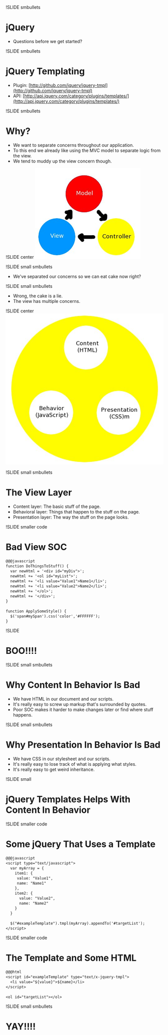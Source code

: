 !SLIDE smbullets
# jQuery
* Questions before we get started? 

!SLIDE smbullets
# jQuery Templating
* Plugin: [http://github.com/jquery/jquery-tmpl](http://github.com/jquery/jquery-tmpl)
* API: [http://api.jquery.com/category/plugins/templates/](http://api.jquery.com/category/plugins/templates/)

!SLIDE smbullets
# Why?
* We want to separate concerns throughout our application.
* To this end we already like using the MVC model to separate logic from the view.
* We tend to muddy up the view concern though.

!SLIDE  center
![MVC](mvc.jpg)

!SLIDE small smbullets
* We've separated our concerns so we can eat cake now right?

!SLIDE small smbullets
* Wrong, the cake is a lie.
* The view has multiple concerns.

!SLIDE center
![View](viewlayer.jpg)

!SLIDE small smbullets
# The View Layer
* Content layer: The basic stuff of the page.
* Behavioral layer: Things that happen to the stuff on the page.
* Presentation layer: The way the stuff on the page looks.

!SLIDE smaller code
# Bad View SOC

    @@@javascript
    function DoThingsToStuff() {
      var newHtml = '<div id="myDiv">';
      newHtml += '<ol id="myList">';
      newHtml += '<li value="Value1">Name1</li>';
      newHtml += '<li value="Value2">Name2</li>';
      newHtml += '</ol>';
      newHtml += '</div>';
    }

    function ApplySomeStyle() {
      $('span#mySpan').css('color','#FFFFFF');
    }

!SLIDE
# BOO!!!!

!SLIDE small smbullets
# Why Content In Behavior Is Bad
* We have HTML in our document and our scripts.
* It's really easy to screw up markup that's surrounded by quotes.
* Poor SOC makes it harder to make changes later or find where stuff happens.

!SLIDE small smbullets
# Why Presentation In Behavior Is Bad
* We have CSS in our stylesheet and our scripts.
* It's really easy to lose track of what is applying what styles.
* It's really easy to get weird inheritance.

!SLIDE small
# jQuery Templates Helps With Content In Behavior

!SLIDE smaller code
# Some jQuery That Uses a Template
    @@@javascript
    <script type="text/javascript">
      var myArray = {  
        item1: {
         value: "Value1",
         name: "Name1"
        },
        item2: {
          value: "Value2",
          name: "Name2"
        } 
      }

      $("#exampleTemplate").tmpl(myArray).appendTo('#targetList');
    </script>

!SLIDE smaller code
# The Template and Some HTML
    @@@html
    <script id="exampleTemplate" type="text/x-jquery-tmpl">
      <li value="${value}">${name}</li>
    </script>

    <ol id="targetList"></ol>

!SLIDE small smbullets
# YAY!!!!
